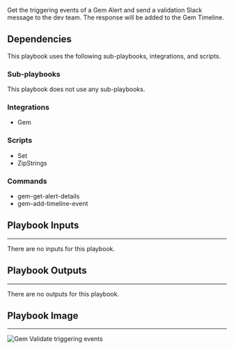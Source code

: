 Get the triggering events of a Gem Alert and send a validation Slack message to the dev team.
The response will be added to the Gem Timeline.

## Dependencies

This playbook uses the following sub-playbooks, integrations, and scripts.

### Sub-playbooks

This playbook does not use any sub-playbooks.

### Integrations

* Gem

### Scripts

* Set
* ZipStrings

### Commands

* gem-get-alert-details
* gem-add-timeline-event

## Playbook Inputs

---
There are no inputs for this playbook.

## Playbook Outputs

---
There are no outputs for this playbook.

## Playbook Image

---

![Gem Validate triggering events](../doc_files/Gem_Validate_triggering_events.png)
